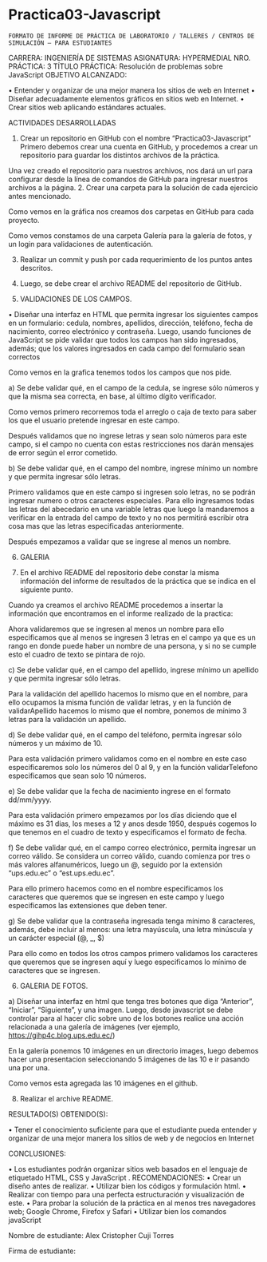# Practica03-Javascript

 
 	FORMATO DE INFORME DE PRÁCTICA DE LABORATORIO / TALLERES / CENTROS DE SIMULACIÓN – PARA ESTUDIANTES

CARRERA: INGENIERÍA DE SISTEMAS	ASIGNATURA: HYPERMEDIAL
NRO. PRÁCTICA:	3	TÍTULO PRÁCTICA: Resolución de problemas sobre JavaScript
OBJETIVO ALCANZADO:

•	Entender y organizar de una mejor manera los sitios de web en Internet 
•	Diseñar adecuadamente elementos gráficos en sitios web en Internet. 
•	Crear sitios web aplicando estándares actuales. 

ACTIVIDADES DESARROLLADAS
1.	Crear un repositorio en GitHub con el nombre “Practica03-Javascript”
Primero debemos crear una cuenta en GitHub, y procedemos a crear un repositorio para guardar los distintos archivos de la práctica.
   

Una vez creado el repositorio para nuestros archivos, nos dará un url para configurar desde la línea de comandos de GitHub para ingresar nuestros archivos a la página.
2.	Crear una carpeta para la solución de cada ejercicio antes mencionado.

Como vemos en la gráfica nos creamos dos carpetas en GitHub para cada proyecto.

 

Como vemos constamos de una carpeta Galería para la galería de fotos, y un login para validaciones de autenticación. 


3.	Realizar un commit y push por cada requerimiento de los puntos antes descritos. 





 














4.	Luego, se debe crear el archivo README del repositorio de GitHub.  

5.	VALIDACIONES DE LOS CAMPOS.
 
•	Diseñar una interfaz en HTML que permita ingresar los siguientes campos en un formulario: cedula, nombres, apellidos, dirección, teléfono, fecha de nacimiento, correo electrónico y contraseña. Luego, usando funciones de JavaScript se pide validar que todos los campos han sido ingresados, además; que los valores ingresados en cada campo del formulario sean correctos 

Como vemos en la grafica tenemos todos los campos que nos pide.

 


a)	Se debe validar qué, en el campo de la cedula, se ingrese sólo números y que la misma sea correcta, en base, al último dígito verificador. 






















Como vemos primero recorremos toda el arreglo o caja de texto para saber los que el usuario pretende ingresar en este campo.








































Después validamos que no ingrese letras y sean solo números para este campo, si el campo no cuenta con estas restricciones nos darán mensajes de error según el error cometido.
 


b)	Se debe validar qué, en el campo del nombre, ingrese mínimo un nombre y que permita ingresar sólo letras. 












Primero validamos que en este campo si ingresen solo letras, no se podrán ingresar numero o otros caracteres especiales. Para ello ingresamos todas las letras del abecedario en una variable letras que luego la mandaremos a verificar en la entrada del campo de texto y no nos permitirá escribir otra cosa mas que las letras especificadas anteriormente.

Después empezamos a validar que se ingrese al menos un nombre. 











6.	GALERIA


7.	En el archivo README del repositorio debe constar la misma información del informe de resultados de la práctica que se indica en el siguiente punto. 

Cuando ya creamos el archivo README procedemos a insertar la información que encontramos en el informe realizado de la practica:






Ahora validaremos que se ingresen al menos un nombre para ello especificamos que al menos se ingresen 3 letras en el campo ya que es un rango en donde puede haber un nombre de una persona, y si no se cumple esto el cuadro de texto se pintara de rojo.

 

 
c)	Se debe validar qué, en el campo del apellido, ingrese mínimo un apellido y que permita ingresar sólo letras. 












	






Para la validación del apellido hacemos lo mismo que en el nombre, para ello ocupamos la misma función de validar letras, y en la función de validarApellido hacemos lo mismo que el nombre, ponemos de mínimo 3 letras para la validación un apellido.

 

d)	Se debe validar qué, en el campo del teléfono, permita ingresar sólo números y un máximo de 10. 























Para esta validación primero validamos como en el nombre en este caso especificaremos solo los números del 0 al 9, y en la función validarTelefono especificamos que sean solo 10 números.

 
 
e)	Se debe validar que la fecha de nacimiento ingrese en el formato dd/mm/yyyy. 



	




































Para esta validación primero empezamos por los días diciendo que el máximo es 31 dias, los meses a 12 y anos desde 1950, después cogemos lo que tenemos en el cuadro de texto y especificamos el formato de fecha. 

 

f)	Se debe validar qué, en el campo correo electrónico, permita ingresar un correo válido. Se considera un correo válido, cuando comienza por tres o más valores alfanuméricos, luego un @, seguido por la extensión “ups.edu.ec” o “est.ups.edu.ec”. 






















Para ello primero hacemos como en el nombre especificamos los caracteres que queremos que se ingresen en este campo y luego especificamos las extensiones que deben tener.

 


g)	Se debe validar que la contraseña ingresada tenga mínimo 8 caracteres, además, debe incluir al menos: una letra mayúscula, una letra minúscula y un carácter especial (@, _, $) 
























Para ello como en todos los otros campos primero validamos los caracteres que queremos que se ingresen aquí y luego especificamos lo mínimo de caracteres que se ingresen.

6. GALERIA DE FOTOS.


a)	Diseñar una interfaz en html que tenga tres botones que diga “Anterior”, “Iniciar”, “Siguiente”, y una imagen. Luego, desde javascript se debe controlar para al hacer clic sobre uno de los botones realice una acción relacionada a una galería de imágenes (ver ejemplo, https://gihp4c.blog.ups.edu.ec/) 

 


En la galería ponemos 10 imágenes en un directorio images, luego debemos hacer una presentacion seleccionando 5 imágenes de las 10 e ir pasando una por una.

 

Como vemos esta agregada las 10 imágenes en el github.























































8.	Realizar el archive README.

 

RESULTADO(S) OBTENIDO(S):

•	Tener el conocimiento suficiente para que el estudiante pueda entender y organizar de una mejor manera los sitios de web y de negocios en Internet 



CONCLUSIONES:

•	Los estudiantes podrán organizar sitios web basados en el lenguaje de etiquetado HTML, CSS y JavaScript 
.
RECOMENDACIONES:
•	Crear un diseño antes de realizar.
•	Utilizar bien los códigos y formulación html.
•	Realizar con tiempo para una perfecta estructuración y visualización de este. 
•	Para probar la solución de la práctica en al menos tres navegadores web; Google Chrome, Firefox y Safari 
•	Utilizar bien los comandos javaScript

Nombre de estudiante: Alex Cristopher Cuji Torres


Firma de estudiante: 
                                         


